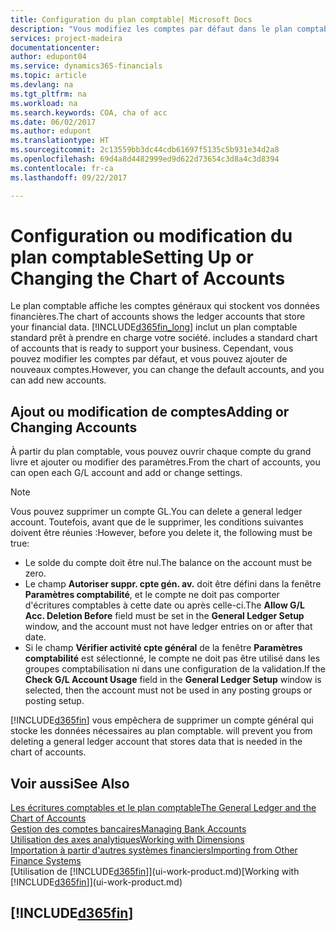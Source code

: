 ```yaml
---
title: Configuration du plan comptable| Microsoft Docs
description: "Vous modifiez les comptes par défaut dans le plan comptable, et vous pouvez ajouter de nouveaux comptes."
services: project-madeira
documentationcenter: 
author: edupont04
ms.service: dynamics365-financials
ms.topic: article
ms.devlang: na
ms.tgt_pltfrm: na
ms.workload: na
ms.search.keywords: COA, cha of acc
ms.date: 06/02/2017
ms.author: edupont
ms.translationtype: HT
ms.sourcegitcommit: 2c13559bb3dc44cdb61697f5135c5b931e34d2a8
ms.openlocfilehash: 69d4a8d4482999ed9d622d73654c3d8a4c3d8394
ms.contentlocale: fr-ca
ms.lasthandoff: 09/22/2017

---
```

# <a name="setting-up-or-changing-the-chart-of-accounts"></a><span data-ttu-id="2cd9c-103">Configuration ou modification du plan comptable</span><span class="sxs-lookup"><span data-stu-id="2cd9c-103">Setting Up or Changing the Chart of Accounts</span></span>
<span data-ttu-id="2cd9c-104">Le plan comptable affiche les comptes généraux qui stockent vos données financières.</span><span class="sxs-lookup"><span data-stu-id="2cd9c-104">The chart of accounts shows the ledger accounts that store your financial data.</span></span> [!INCLUDE[d365fin_long](includes/d365fin_long_md.md)]<span data-ttu-id="2cd9c-105"> inclut un plan comptable standard prêt à prendre en charge votre société.</span><span class="sxs-lookup"><span data-stu-id="2cd9c-105"> includes a standard chart of accounts that is ready to support your business.</span></span>
<span data-ttu-id="2cd9c-106">Cependant, vous pouvez modifier les comptes par défaut, et vous pouvez ajouter de nouveaux comptes.</span><span class="sxs-lookup"><span data-stu-id="2cd9c-106">However, you can change the default accounts, and you can add new accounts.</span></span>  

## <a name="adding-or-changing-accounts"></a><span data-ttu-id="2cd9c-107">Ajout ou modification de comptes</span><span class="sxs-lookup"><span data-stu-id="2cd9c-107">Adding or Changing Accounts</span></span>
<span data-ttu-id="2cd9c-108">À partir du plan comptable, vous pouvez ouvrir chaque compte du grand livre et ajouter ou modifier des paramètres.</span><span class="sxs-lookup"><span data-stu-id="2cd9c-108">From the chart of accounts, you can open each G/L account and add or change settings.</span></span>

> [!NOTE]  
>   <span data-ttu-id="2cd9c-109">Vous pouvez supprimer un compte GL.</span><span class="sxs-lookup"><span data-stu-id="2cd9c-109">You can delete a general ledger account.</span></span> <span data-ttu-id="2cd9c-110">Toutefois, avant que de le supprimer, les conditions suivantes doivent être réunies :</span><span class="sxs-lookup"><span data-stu-id="2cd9c-110">However, before you delete it, the following must be true:</span></span>  

* <span data-ttu-id="2cd9c-111">Le solde du compte doit être nul.</span><span class="sxs-lookup"><span data-stu-id="2cd9c-111">The balance on the account must be zero.</span></span>  
* <span data-ttu-id="2cd9c-112">Le champ **Autoriser suppr. cpte gén. av.** doit être défini dans la fenêtre **Paramètres comptabilité**, et le compte ne doit pas comporter d'écritures comptables à cette date ou après celle-ci.</span><span class="sxs-lookup"><span data-stu-id="2cd9c-112">The **Allow G/L Acc. Deletion Before** field must be set in the **General Ledger Setup** window, and the account must not have ledger entries on or after that date.</span></span>  
* <span data-ttu-id="2cd9c-113">Si le champ **Vérifier activité cpte général** de la fenêtre **Paramètres comptabilité** est sélectionné, le compte ne doit pas être utilisé dans les groupes comptabilisation ni dans une configuration de la validation.</span><span class="sxs-lookup"><span data-stu-id="2cd9c-113">If the **Check G/L Account Usage** field in the **General Ledger Setup** window is selected, then the account must not be used in any posting groups or posting setup.</span></span>  

[!INCLUDE[d365fin](includes/d365fin_md.md)]<span data-ttu-id="2cd9c-114"> vous empêchera de supprimer un compte général qui stocke les données nécessaires au plan comptable.</span><span class="sxs-lookup"><span data-stu-id="2cd9c-114"> will prevent you from deleting a general ledger account that stores data that is needed in the chart of accounts.</span></span>  

## <a name="see-also"></a><span data-ttu-id="2cd9c-115">Voir aussi</span><span class="sxs-lookup"><span data-stu-id="2cd9c-115">See Also</span></span>
[<span data-ttu-id="2cd9c-116">Les écritures comptables et le plan comptable</span><span class="sxs-lookup"><span data-stu-id="2cd9c-116">The General Ledger and the Chart of Accounts</span></span>](finance-general-ledger.md)  
[<span data-ttu-id="2cd9c-117">Gestion des comptes bancaires</span><span class="sxs-lookup"><span data-stu-id="2cd9c-117">Managing Bank Accounts</span></span>](bank-manage-bank-accounts.md)  
[<span data-ttu-id="2cd9c-118">Utilisation des axes analytiques</span><span class="sxs-lookup"><span data-stu-id="2cd9c-118">Working with Dimensions</span></span>](finance-dimensions.md)  
[<span data-ttu-id="2cd9c-119">Importation à partir d'autres systèmes financiers</span><span class="sxs-lookup"><span data-stu-id="2cd9c-119">Importing from Other Finance Systems</span></span>](upload-data.md)  
<span data-ttu-id="2cd9c-120">[Utilisation de [!INCLUDE[d365fin](includes/d365fin_md.md)]](ui-work-product.md)</span><span class="sxs-lookup"><span data-stu-id="2cd9c-120">[Working with [!INCLUDE[d365fin](includes/d365fin_md.md)]](ui-work-product.md)</span></span>  

## [!INCLUDE[d365fin](includes/free_trial_md.md)]

